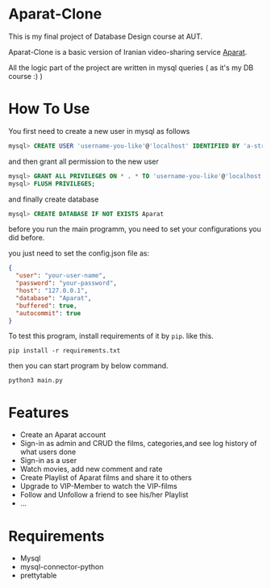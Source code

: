 # Aparat-Clone
This is my final project of Database Design course at AUT.

Aparat-Clone is a basic version of Iranian video-sharing service [Aparat](https://www.aparat.com/).

All the logic part of the project are written in mysql queries ( as it's my DB course :) )


# How To Use
You first need to create a new user in mysql as follows
```sql 
mysql> CREATE USER 'username-you-like'@'localhost' IDENTIFIED BY 'a-strong-password';
```
and then grant all permission to the new user
```sql
mysql> GRANT ALL PRIVILEGES ON * . * TO 'username-you-like'@'localhost';
mysql> FLUSH PRIVILEGES;
```
and finally create database
```sql
mysql> CREATE DATABASE IF NOT EXISTS Aparat
```
before you run the main programm, you need to set your configurations you did before.

you just need to set the config.json file as:

``` json 
{
  "user": "your-user-name",
  "password": "your-password",
  "host": "127.0.0.1",
  "database": "Aparat",
  "buffered": true,
  "autocommit": true
}
```

To test this program, install requirements of it by `pip`.
like this.
```
pip install -r requirements.txt
```
then you can start program by below command.
```
python3 main.py
```
# Features
- Create an Aparat account
- Sign-in as admin and CRUD the films, categories,and see log history of what users done 
- Sign-in as a user
- Watch movies, add new comment and rate 
- Create Playlist of Aparat films and share it to others
- Upgrade to VIP-Member to watch the VIP-films
- Follow and Unfollow a friend to see his/her Playlist
- ...

# Requirements
  - Mysql
  - mysql-connector-python
  - prettytable